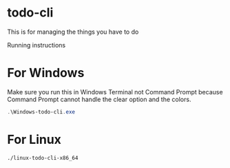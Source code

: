 # todo-cli
This is for managing the things you have to do




Running instructions

# For Windows
Make sure you run this in Windows Terminal not Command Prompt because Command Prompt cannot handle the clear option and the colors.
```powershell
.\Windows-todo-cli.exe
```
# For Linux
```console
./linux-todo-cli-x86_64
```
